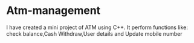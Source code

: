 # Atm-management
I have created a mini project of ATM using C++. It perform functions like: check balance,Cash Withdraw,User details and Update mobile number
